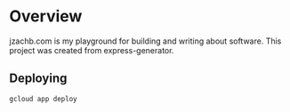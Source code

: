 # Overview

jzachb.com is my playground for building and writing about software. This project was created from express-generator.

## Deploying

`gcloud app deploy`
